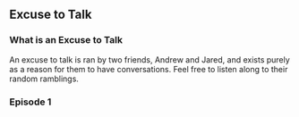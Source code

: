 <head>
    <meta charset="UTF-8">
    <title>
        Green Audio Player
    </title>
    <meta name="viewport" content="width=device-width, initial-scale=1">
    <link rel="stylesheet" type="text/css" href="green-audio-player.css">
    <style>
        html, body { height: 100%; }
        .ready-player-1, .ready-player-2, .ready-player-3, .ready-player-4 {
            margin: 24px 0;
        }
    </style>
</head>


## Excuse to Talk


### What is an Excuse to Talk
An excuse to talk is ran by two friends, Andrew and Jared, and exists purely as a reason for them to have conversations. Feel free to listen along to their random ramblings.

### Episode 1

<div class="ready-player-1 player">
    <audio crossorigin>
        <source src="edgarallenpoe.mp3" type="audio/mpeg">
    </audio>
</div>
<div class="ready-player-2 player">
    <audio crossorigin>
        <source src="edgarallenpoe.mp3" type="audio/mpeg">
    </audio>
</div>
<div class="ready-player-3 player-with-download">
    <audio crossorigin>
        <source src="edgarallenpoe.mp3" type="audio/mpeg">
    </audio>
</div>
<div class="ready-player-4 player-with-accessibility">
    <audio crossorigin>
        <source src="edgarallenpoe.mp3" type="audio/mpeg">
    </audio>
</div>

<script src="green-audio-player.js">
</script>
<script>
    document.addEventListener('DOMContentLoaded', function() {
        GreenAudioPlayer.init({
            selector: '.player',
            stopOthersOnPlay: true
        });

        GreenAudioPlayer.init({
            selector: '.player-with-download',
            stopOthersOnPlay: true,
            showDownloadButton: true,
            enableKeystrokes: true
        });

        GreenAudioPlayer.init({
            selector: '.player-with-accessibility',
            stopOthersOnPlay: true,
            enableKeystrokes: true
        });
    });
</script>
